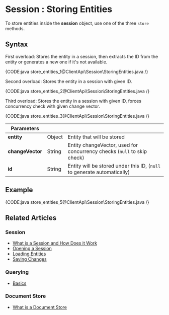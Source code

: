 # Session : Storing Entities

To store entities inside the **session** object, use one of the three `store` methods.

## Syntax

First overload: Stores the entity in a session, then extracts the ID from the entity or generates a new one if it's not available.

{CODE:java store_entities_1@ClientApi\Session\StoringEntities.java /}

Second overload: Stores the entity in a session with given ID.

{CODE:java store_entities_2@ClientApi\Session\StoringEntities.java /}

Third overload: Stores the entity in a session with given ID, forces concurrency check with given change vector.

{CODE:java store_entities_3@ClientApi\Session\StoringEntities.java /}


| Parameters | | |
| ------------- | ------------- | ----- |
| **entity** | Object | Entity that will be stored |
| **changeVector** | String | Entity changeVector, used for concurrency checks (`null` to skip check) |
| **id** | String | Entity will be stored under this ID, (`null` to generate automatically) |

## Example

{CODE:java store_entities_5@ClientApi\Session\StoringEntities.java /}

## Related Articles

### Session

- [What is a Session and How Does it Work](../../client-api/session/what-is-a-session-and-how-does-it-work) 
- [Opening a Session](../../client-api/session/opening-a-session)
- [Loading Entities](../../client-api/session/loading-entities)
- [Saving Changes](../../client-api/session/saving-changes)

### Querying

- [Basics](../../indexes/querying/basics)

### Document Store

- [What is a Document Store](../../client-api/what-is-a-document-store)
